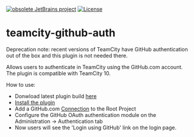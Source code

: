 [![obsolete JetBrains project](https://jb.gg/badges/obsolete-plastic.svg)](https://confluence.jetbrains.com/display/ALL/JetBrains+on+GitHub) [![License](https://img.shields.io/badge/License-Apache%202.0-blue.svg)](https://opensource.org/licenses/Apache-2.0) 
# teamcity-github-auth

Deprecation note: recent versions of TeamCity have GitHub authentication out of the box and this plugin is not needed there.

Allows users to authenticate in TeamCity using the GitHub.com account.
The plugin is compatible with TeamCity 10.

How to use:
* Donwload latest plugin build [here](https://teamcity.jetbrains.com/viewType.html?buildTypeId=TeamCityPluginsByJetBrains_Build_2&guest=1)
* [Install the plugin](https://confluence.jetbrains.com/display/TCDL/Installing+Additional+Plugins)
* Add a GitHub.com [Connection](https://confluence.jetbrains.com/display/TCDL/Integrating+TeamCity+with+VCS+Hosting+Services) to the Root Project
* Configure the GitHub OAuth authentication module on the Administration -> Authentication tab
* Now users will see the 'Login using GitHub' link on the login page.

